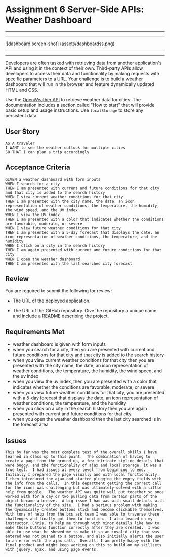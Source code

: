 # Assignment 6 Server-Side APIs: Weather Dashboard

---
---
![dashboard screen-shot]
(assets/dashboardss.png)

---
---
Developers are often tasked with retrieving data from another application's API and using it in the context of their own. Third-party APIs allow developers to access their data and functionality by making requests with specific parameters to a URL. Your challenge is to build a weather dashboard that will run in the browser and feature dynamically updated HTML and CSS.

Use the [OpenWeather API](https://openweathermap.org/api) to retrieve weather data for cities. The documentation includes a section called "How to start" that will provide basic setup and usage instructions. Use `localStorage` to store any persistent data.

## User Story

```
AS A traveler
I WANT to see the weather outlook for multiple cities
SO THAT I can plan a trip accordingly
```

## Acceptance Criteria

```
GIVEN a weather dashboard with form inputs
WHEN I search for a city
THEN I am presented with current and future conditions for that city and that city is added to the search history
WHEN I view current weather conditions for that city
THEN I am presented with the city name, the date, an icon representation of weather conditions, the temperature, the humidity, the wind speed, and the UV index
WHEN I view the UV index
THEN I am presented with a color that indicates whether the conditions are favorable, moderate, or severe
WHEN I view future weather conditions for that city
THEN I am presented with a 5-day forecast that displays the date, an icon representation of weather conditions, the temperature, and the humidity
WHEN I click on a city in the search history
THEN I am again presented with current and future conditions for that city
WHEN I open the weather dashboard
THEN I am presented with the last searched city forecast
```
## Review

You are required to submit the following for review:

* The URL of the deployed application.

* The URL of the GitHub repository. Give the repository a unique name and include a README describing the project.

## Requirements Met

* weather dashboard is given with form inputs
* when you search for a city, then you are presented with current and future conditions for that city and that city is added to the search history
* when you view current weather conditions for that city then you are presented with the city name, the date, an icon representation of weather conditions, the temperature, the humidity, the wind speed, and the uv index
* when you view the uv index, then you are presented with a color that indicates whether the conditions are favorable, moderate, or severe
* when you view future weather conditions for that city, you are presented with a 5-day forecast that displays the date, an icon representation of weather conditions, the temperature, and the humidity
* when you click on a city in the search history then you are again presented with current and future conditions for that city
* when you open the weather dashboard then the last city searched is in the forecast area

## Issues
```
This by far was the most complete test of the overall skills I have learned in class up to this point.  The combination of having to create a page from the ground up, a few intricate styling details that were buggy, and the functionality of ajax and local storage, it was a true test.  I had issues at every level from beginning to end.  Initially I prepared the page visually and with local functionality.  I then introduced the ajax and started plugging the empty fields with the info from the calls.  In this department getting the correct call for the icons was challenging but was ultimately solved with a little help from google.  The weather API was quite well put together so once worked with for a day or two pulling data from certain parts of the object became a breeze.  A big issue I had was with small details with the functionality of the site.  I had a serious problem with making the dynamically created buttons stick and become clickable themselves.  With tons of help from the bcs ask team I was able to traverse these challenges and finally got them to function.  I also leaned on my instructor, Chris, to help me through with minor details like how to make those buttons function correctly after they are created.  I was able to use what he showed me to make it so an invalid city that was entered was not pushed to a button, and also initially alerts the user to an error with the ajax call.  Overall, I am pretty happy with the final product and might keep working on this to build on my skillsets with jquery, ajax, and using page events.


